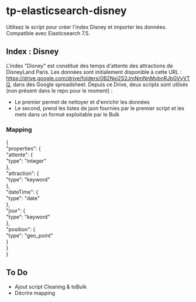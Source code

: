 # tp-elasticsearch-disney
Utilisez le script pour créer l'index Disney et importer les données.
Compatible avec Elasticsearch 7.5.

## Index : Disney 
 L'index "Disney" est constitué des temps d'attente des attractions de DisneyLand Paris. Les données sont initialement  disponible à cette URL : https://drive.google.com/drive/folders/0B2Nxi2S2JmNmNnMybnRJbGVyVTQ, dans des Google spreadsheet.
 Depuis ce Drive, deux scripts sont utilsés (non présent dans le repo pour le moment) :  
   - Le premier permet de nettoyer et d'enrichir les données  
   - Le second, prend les listes de json fournies par le premier script et les mets dans un format exploitable par le Bulk
### Mapping 
   {  
     "properties": {  
          "attente": {  
            "type": "integer"  
          },  
          "attraction": {  
            "type": "keyword"  
          },  
          "dateTime": {  
            "type": "date"  
          },  
          "jour": {  
            "type": "keyword"  
          },  
          "position": {  
            "type": "geo_point"  
          }  
        }  
      }  






## To Do
- Ajout script Cleaning & toBulk 
- Décrire mapping 